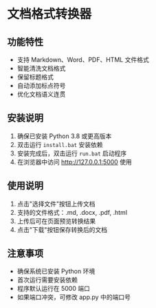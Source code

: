 # 文档格式转换器

## 功能特性
- 支持 Markdown、Word、PDF、HTML 文件格式
- 智能清洗文档格式
- 保留标题格式
- 自动添加标点符号
- 优化文档语义连贯

## 安装说明

1. 确保已安装 Python 3.8 或更高版本
2. 双击运行 `install.bat` 安装依赖
3. 安装完成后，双击运行 `run.bat` 启动程序
4. 在浏览器中访问 http://127.0.0.1:5000 使用

## 使用说明

1. 点击"选择文件"按钮上传文档
2. 支持的文件格式：.md, .docx, .pdf, .html
3. 上传后可在页面预览转换结果
4. 点击"下载"按钮保存转换后的文档

## 注意事项

- 确保系统已安装 Python 环境
- 首次运行需要安装依赖
- 程序默认运行在 5000 端口
- 如果端口冲突，可修改 app.py 中的端口号
